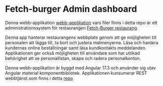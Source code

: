 # Fetch-burger Admin dashboard

Denna webb-applikation [webb-applikation]( https://fetch-burger.netlify.app/) vars filer finns i detta repo är ett administrationssystem för restaurangen [Fetch-Burger restaurang]( https://fetchburger.netlify.app/).

Denna app hanterar restaurangens webbplats genom att ge möjligheten till personalen att lägga till, ta bort och justera matmenyerna. Läsa och hantera kundernas online beställningar samt läsa kundkontakts meddelanden. Applikationen ger också möjligheten till användare som har utökad behörighet att se personallistan, skapa och radera personalkonton.

Denna webb-applikation är byggd med Angular 17.3 och använder sig utav Angular material komponentbibliotek. 
Applikationen kunsumerar REST webbtjänst som finns i detta [repo]( https://github.com/Himoazo/backEnd-Project)

